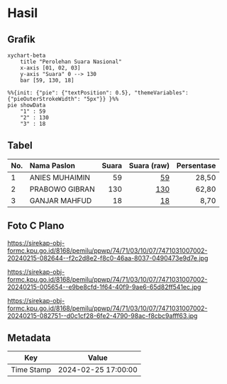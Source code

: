 # Hasil

## Grafik

```mermaid
xychart-beta
    title "Perolehan Suara Nasional"
    x-axis [01, 02, 03]
    y-axis "Suara" 0 --> 130
    bar [59, 130, 18]
```

```mermaid
%%{init: {"pie": {"textPosition": 0.5}, "themeVariables": {"pieOuterStrokeWidth": "5px"}} }%%
pie showData
    "1" : 59
    "2" : 130
    "3" : 18
```

## Tabel

| No. | Nama Paslon    | Suara | Suara (raw) | Persentase |
|:--- |:-------------- | -----:| -----------:| ----------:|
| 1   | ANIES MUHAIMIN | 59    | [59][p-1]   | 28,50      |
| 2   | PRABOWO GIBRAN | 130   | [130][p-2]  | 62,80      |
| 3   | GANJAR MAHFUD  | 18    | [18][p-3]   | 8,70       |


[p-1]: https://github.com/gigit-pemilu/pemilu-2024/blob/main/pilpres/hitung-suara/sub/74-sulawesi-tenggara/sub/71-kota-kendari/sub/03-baruga/sub/1007-watubangga/sub/002-tps/sub/paslon-1.txt
[p-2]: https://github.com/gigit-pemilu/pemilu-2024/blob/main/pilpres/hitung-suara/sub/74-sulawesi-tenggara/sub/71-kota-kendari/sub/03-baruga/sub/1007-watubangga/sub/002-tps/sub/paslon-2.txt
[p-3]: https://github.com/gigit-pemilu/pemilu-2024/blob/main/pilpres/hitung-suara/sub/74-sulawesi-tenggara/sub/71-kota-kendari/sub/03-baruga/sub/1007-watubangga/sub/002-tps/sub/paslon-3.txt

## Foto C Plano

https://sirekap-obj-formc.kpu.go.id/8168/pemilu/ppwp/74/71/03/10/07/7471031007002-20240215-082644--f2c2d8e2-f8c0-46aa-8037-0490473e9d7e.jpg

https://sirekap-obj-formc.kpu.go.id/8168/pemilu/ppwp/74/71/03/10/07/7471031007002-20240215-005654--e9be8cfd-1f64-40f9-9ae6-65d82ff541ec.jpg

https://sirekap-obj-formc.kpu.go.id/8168/pemilu/ppwp/74/71/03/10/07/7471031007002-20240215-082751--d0c1cf28-6fe2-4790-98ac-f8cbc9afff63.jpg


## Metadata

| Key        | Value               |
| ---------- | ------------------- |
| Time Stamp | 2024-02-25 17:00:00 |




